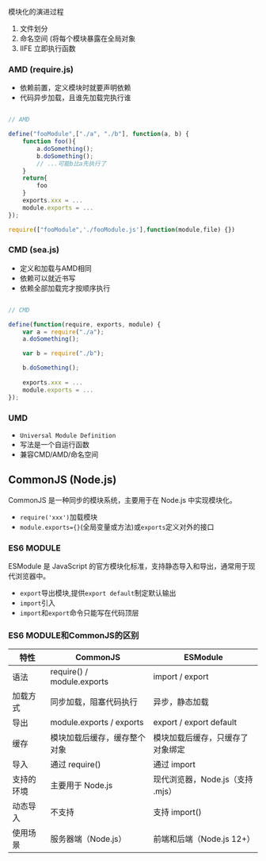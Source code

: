 模块化的演进过程
1. 文件划分
2. 命名空间 (将每个模块暴露在全局对象
3. IIFE 立即执行函数

### AMD (require.js)
- 依赖前置，定义模块时就要声明依赖
- 代码异步加载，且谁先加载完执行谁

```javascript

// AMD

define("fooModule",["./a", "./b"], function(a, b) {
	function foo(){
		a.doSomething();
		b.doSomething();
		// ...可能b比a先执行了
	}
	return{
		foo
	}
	exports.xxx = ...
	module.exports = ...
});

require(["fooModule",'./fooModule.js'],function(module,file) {})

```

  
  

### CMD (sea.js)
- 定义和加载与AMD相同
- 依赖可以就近书写
- 依赖全部加载完才按顺序执行
```javascript

// CMD

define(function(require, exports, module) {
	var a = require("./a");
	a.doSomething();

	var b = require("./b");

	b.doSomething();
	
	exports.xxx = ...
	module.exports = ...
});

```

  

### UMD
- `Universal Module Definition`
- 写法是一个自运行函数
- 兼容CMD/AMD/命名空间


## CommonJS (Node.js)
CommonJS 是一种同步的模块系统，主要用于在 Node.js 中实现模块化。
- `require('xxx')`加载模块
- `module.exports={}`(全局变量或方法)或`exports`定义对外的接口

### ES6 MODULE
ESModule 是 JavaScript 的官方模块化标准，支持静态导入和导出，通常用于现代浏览器中。
- `export`导出模块,提供`export default`制定默认输出
- `import`引入
- `import`和`export`命令只能写在代码顶层

### ES6 MODULE和CommonJS的区别
| **特性** | **CommonJS**               | **ESModule**            |
| ------ | -------------------------- | ----------------------- |
| 语法     | require() / module.exports | import / export         |
| 加载方式   | 同步加载，阻塞代码执行                | 异步，静态加载                 |
| 导出     | module.exports / exports   | export / export default |
| 缓存     | 模块加载后缓存，缓存整个对象             | 模块加载后缓存，只缓存了对象绑定        |
| 导入     | 通过 require()               | 通过 import               |
| 支持的环境  | 主要用于 Node.js               | 现代浏览器，Node.js（支持 .mjs）  |
| 动态导入   | 不支持                        | 支持 import()             |
| 使用场景   | 服务器端（Node.js）              | 前端和后端（Node.js 12+）      |
